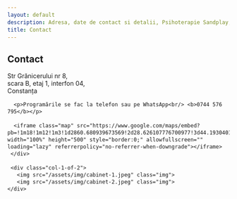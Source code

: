 ```yaml
---
layout: default
description: Adresa, date de contact si detalii, Psihoterapie Sandplay, Servicii Psihologice, Formare pentru Pshologi
title: Contact
---
```


<div class="container">
  <div class="row">
    <div class="col-1-of-2">
      <h2>Contact</h2>
      <p>Str Grănicerului nr 8, <br/>
      scara B, etaj 1, interfon 04,<br/>
      Constanța</p>

      <p>Programările se fac la telefon sau pe WhatsApp<br/> <b>0744 576 795</b></p>

      <iframe class="map" src="https://www.google.com/maps/embed?pb=!1m18!1m12!1m3!1d2860.680939673569!2d28.626107776700977!3d44.19304011734817!2m3!1f0!2f0!3f0!3m2!1i1024!2i768!4f13.1!3m3!1m2!1s0x40bafaab714b9ed7%3A0xab01e0a3bbd36fc8!2sStrada%20Gr%C4%83nicerului%208%2C%20Constan%C8%9Ba%2C%20Romania!5e0!3m2!1sen!2suk!4v1700562667281!5m2!1sen!2suk" width="100%" height="500" style="border:0;" allowfullscreen="" loading="lazy" referrerpolicy="no-referrer-when-downgrade"></iframe>
     </div>

     <div class="col-1-of-2">
       <img src="/assets/img/cabinet-1.jpeg" class="img">
       <img src="/assets/img/cabinet-2.jpeg" class="img">
    </div>
  </div>
</div>

